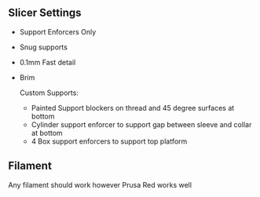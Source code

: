 ## Slicer Settings
* Support Enforcers Only
* Snug supports
* 0.1mm Fast detail
* Brim

  Custom Supports:
  * Painted Support blockers on thread and 45 degree surfaces at bottom
  * Cylinder support enforcer to support gap between sleeve and collar at bottom
  * 4 Box support enforcers to support top platform
 
## Filament
Any filament should work however Prusa Red works well
